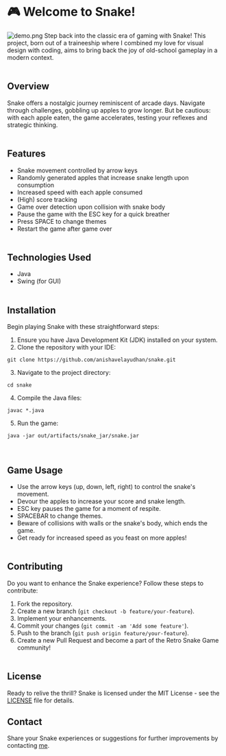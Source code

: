 # 🎮 Welcome to Snake!
![demo.png](https://i.imgur.com/6HjByx6.png)
Step back into the classic era of gaming with Snake! This project, born out of a traineeship where I combined my love for visual design with coding, aims to bring back the joy of old-school gameplay in a modern context.
<br/><br/>

## Overview

Snake offers a nostalgic journey reminiscent of arcade days. Navigate through challenges, gobbling up apples to grow longer. But be cautious: with each apple eaten, the game accelerates, testing your reflexes and strategic thinking.
<br/><br/>

## Features

- Snake movement controlled by arrow keys
- Randomly generated apples that increase snake length upon consumption
- Increased speed with each apple consumed
- (High) score tracking
- Game over detection upon collision with snake body
- Pause the game with the ESC key for a quick breather
- Press SPACE to change themes
- Restart the game after game over
<br/><br/>

## Technologies Used

- Java
- Swing (for GUI)
<br/><br/>

## Installation

Begin playing Snake with these straightforward steps:

1. Ensure you have Java Development Kit (JDK) installed on your system.
2. Clone the repository with your IDE:
```
git clone https://github.com/anishavelayudhan/snake.git
```

3. Navigate to the project directory:
```
cd snake
```

4. Compile the Java files:
```
javac *.java
```

5. Run the game:
```
java -jar out/artifacts/snake_jar/snake.jar
```
<br/>

## Game Usage

- Use the arrow keys (up, down, left, right) to control the snake's movement.
- Devour the apples to increase your score and snake length.
- ESC key pauses the game for a moment of respite.
- SPACEBAR to change themes.
- Beware of collisions with walls or the snake's body, which ends the game.
- Get ready for increased speed as you feast on more apples!
<br/><br/>

## Contributing

Do you want to enhance the Snake experience? Follow these steps to contribute:

1. Fork the repository.
2. Create a new branch (`git checkout -b feature/your-feature`).
3. Implement your enhancements.
4. Commit your changes (`git commit -am 'Add some feature'`).
5. Push to the branch (`git push origin feature/your-feature`).
6. Create a new Pull Request and become a part of the Retro Snake Game community!
<br/><br/>

## License

Ready to relive the thrill? Snake is licensed under the MIT License - see the [LICENSE](LICENSE) file for details.

## Contact

Share your Snake experiences or suggestions for further improvements by contacting [me](anisha.velayudhan@gmail.com). 
